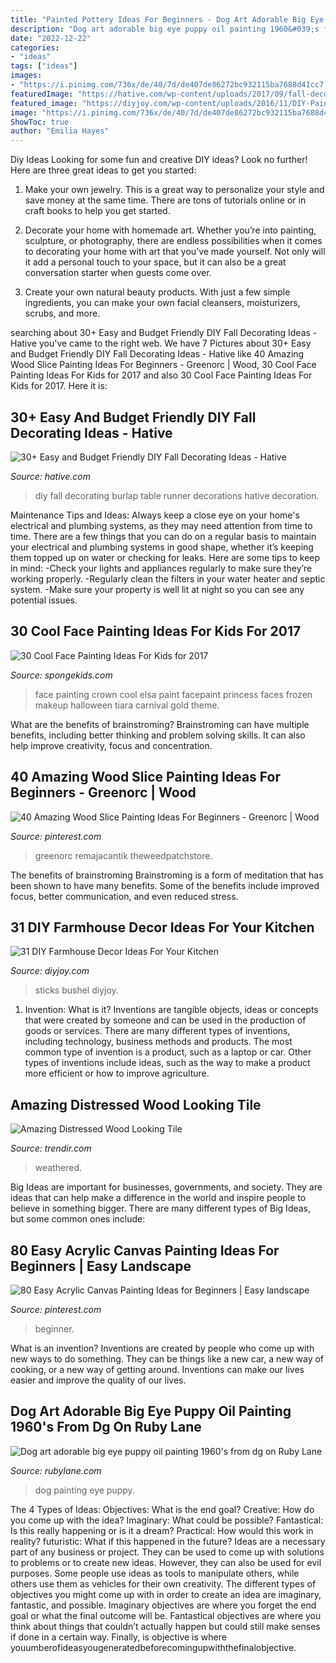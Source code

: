 ```yaml
---
title: "Painted Pottery Ideas For Beginners - Dog Art Adorable Big Eye Puppy Oil Painting 1960&#039;s From Dg On Ruby Lane"
description: "Dog art adorable big eye puppy oil painting 1960&#039;s from dg on ruby lane"
date: "2022-12-22"
categories:
- "ideas"
tags: ["ideas"]
images:
- "https://i.pinimg.com/736x/de/40/7d/de407de86272bc932115ba7688d41cc7.jpg"
featuredImage: "https://hative.com/wp-content/uploads/2017/09/fall-decorations-diy/31-fall-decoration-diy-ideas-tutorials.jpg"
featured_image: "https://diyjoy.com/wp-content/uploads/2016/11/DIY-Paint-Sticks-Bushel-Basket.jpg"
image: "https://i.pinimg.com/736x/de/40/7d/de407de86272bc932115ba7688d41cc7.jpg"
ShowToc: true
author: "Emilia Hayes"
---
```



Diy Ideas
Looking for some fun and creative DIY ideas? Look no further! Here are three great ideas to get you started:
1. Make your own jewelry. This is a great way to personalize your style and save money at the same time. There are tons of tutorials online or in craft books to help you get started.

2. Decorate your home with homemade art. Whether you’re into painting, sculpture, or photography, there are endless possibilities when it comes to decorating your home with art that you’ve made yourself. Not only will it add a personal touch to your space, but it can also be a great conversation starter when guests come over.

3. Create your own natural beauty products. With just a few simple ingredients, you can make your own facial cleansers, moisturizers, scrubs, and more.

	

		
searching about 30+ Easy and Budget Friendly DIY Fall Decorating Ideas - Hative you've came to the right web. We have 7 Pictures about 30+ Easy and Budget Friendly DIY Fall Decorating Ideas - Hative like 40 Amazing Wood Slice Painting Ideas For Beginners - Greenorc | Wood, 30 Cool Face Painting Ideas For Kids for 2017 and also 30 Cool Face Painting Ideas For Kids for 2017. Here it is:
		
    
## 30+ Easy And Budget Friendly DIY Fall Decorating Ideas - Hative

<img loading=lazy src="https://hative.com/wp-content/uploads/2017/09/fall-decorations-diy/31-fall-decoration-diy-ideas-tutorials.jpg" onerror="this.onerror=null;this.src='https://tse4.mm.bing.net/th?id=OIP.KaINovb_QbhELCwDIeJDJwHaPK&amp;pid=15.1';" alt="30+ Easy and Budget Friendly DIY Fall Decorating Ideas - Hative">

_Source: hative.com_

>diy fall decorating burlap table runner decorations hative decoration. 

	

Maintenance Tips and Ideas: Always keep a close eye on your home's electrical and plumbing systems, as they may need attention from time to time.
There are a few things that you can do on a regular basis to maintain your electrical and plumbing systems in good shape, whether it’s keeping them topped up on water or checking for leaks. Here are some tips to keep in mind:
-Check your lights and appliances regularly to make sure they’re working properly.
-Regularly clean the filters in your water heater and septic system.
-Make sure your property is well lit at night so you can see any potential issues.

    
## 30 Cool Face Painting Ideas For Kids For 2017

<img loading=lazy src="http://spongekids.com/wp-content/uploads/2014/10/face-painting-ideas-for-kids/9-elsas-crown.jpg" onerror="this.onerror=null;this.src='https://tse1.mm.bing.net/th?id=OIP.PKB1YmtuYc41Qu995jNZ0gHaLH&amp;pid=15.1';" alt="30 Cool Face Painting Ideas For Kids for 2017">

_Source: spongekids.com_

>face painting crown cool elsa paint facepaint princess faces frozen makeup halloween tiara carnival gold theme. 

	

What are the benefits of brainstroming?
Brainstroming can have multiple benefits, including better thinking and problem solving skills. It can also help improve creativity, focus and concentration.

    
## 40 Amazing Wood Slice Painting Ideas For Beginners - Greenorc | Wood

<img loading=lazy src="https://i.pinimg.com/736x/de/40/7d/de407de86272bc932115ba7688d41cc7.jpg" onerror="this.onerror=null;this.src='https://tse4.mm.bing.net/th?id=OIP.oGf5cKnvWDwK8fFFE2e7zwHaNK&amp;pid=15.1';" alt="40 Amazing Wood Slice Painting Ideas For Beginners - Greenorc | Wood">

_Source: pinterest.com_

>greenorc remajacantik theweedpatchstore. 

	

The benefits of brainstroming
Brainstroming is a form of meditation that has been shown to have many benefits. Some of the benefits include improved focus, better communication, and even reduced stress.

    
## 31 DIY Farmhouse Decor Ideas For Your Kitchen

<img loading=lazy src="https://diyjoy.com/wp-content/uploads/2016/11/DIY-Paint-Sticks-Bushel-Basket.jpg" onerror="this.onerror=null;this.src='https://tse3.mm.bing.net/th?id=OIP.Tuj5grtYpYKRZIsz1MD1rwHaLI&amp;pid=15.1';" alt="31 DIY Farmhouse Decor Ideas For Your Kitchen">

_Source: diyjoy.com_

>sticks bushel diyjoy. 

	

1. Invention: What is it?
Inventions are tangible objects, ideas or concepts that were created by someone and can be used in the production of goods or services. There are many different types of inventions, including technology, business methods and products. The most common type of invention is a product, such as a laptop or car. Other types of inventions include ideas, such as the way to make a product more efficient or how to improve agriculture.

    
## Amazing Distressed Wood Looking Tile

<img loading=lazy src="https://cdn.trendir.com/wp-content/uploads/old/archives/2015/02/13/astonishing-porcelain-tile-looking-like-real-weathered-wood-7.jpg" onerror="this.onerror=null;this.src='https://tse3.mm.bing.net/th?id=OIP.aX5Z78ldo8Aj-HnPfM18IQHaMO&amp;pid=15.1';" alt="Amazing Distressed Wood Looking Tile">

_Source: trendir.com_

>weathered. 

	

Big Ideas are important for businesses, governments, and society. They are ideas that can help make a difference in the world and inspire people to believe in something bigger. There are many different types of Big Ideas, but some common ones include: 

    
## 80 Easy Acrylic Canvas Painting Ideas For Beginners | Easy Landscape

<img loading=lazy src="https://i.pinimg.com/736x/54/56/92/54569228d0401db0b1e2f3325374d420.jpg" onerror="this.onerror=null;this.src='https://tse2.mm.bing.net/th?id=OIP.ZVV-akpW4J8e69U00jbcTAHaLH&amp;pid=15.1';" alt="80 Easy Acrylic Canvas Painting Ideas for Beginners | Easy landscape">

_Source: pinterest.com_

>beginner. 

	

What is an invention?
Inventions are created by people who come up with new ways to do something. They can be things like a new car, a new way of cooking, or a new way of getting around. Inventions can make our lives easier and improve the quality of our lives.

    
## Dog Art Adorable Big Eye Puppy Oil Painting 1960&#039;s From Dg On Ruby Lane

<img loading=lazy src="https://cdn0.rubylane.com/shops/715430/dg0298.1L.jpg" onerror="this.onerror=null;this.src='https://tse1.mm.bing.net/th?id=OIP.NeUXIMVdmleaUlyfCrlbXAHaJ4&amp;pid=15.1';" alt="Dog art adorable big eye puppy oil painting 1960&#039;s from dg on Ruby Lane">

_Source: rubylane.com_

>dog painting eye puppy. 

	

The 4 Types of Ideas: Objectives: What is the end goal? Creative: How do you come up with the idea? Imaginary: What could be possible? Fantastical: Is this really happening or is it a dream? Practical: How would this work in reality? futuristic: What if this happened in the future?
Ideas are a necessary part of any business or project. They can be used to come up with solutions to problems or to create new ideas. However, they can also be used for evil purposes. Some people use ideas as tools to manipulate others, while others use them as vehicles for their own creativity. 
The different types of objectives you might come up with in order to create an idea are imaginary, fantastic, and possible. Imaginary objectives are where you forget the end goal or what the final outcome will be. Fantastical objectives are where you think about things that couldn’t actually happen but could still make senses if done in a certain way. Finally, is objective is where youumberofideasyougeneratedbeforecomingupwiththefinalobjective.

